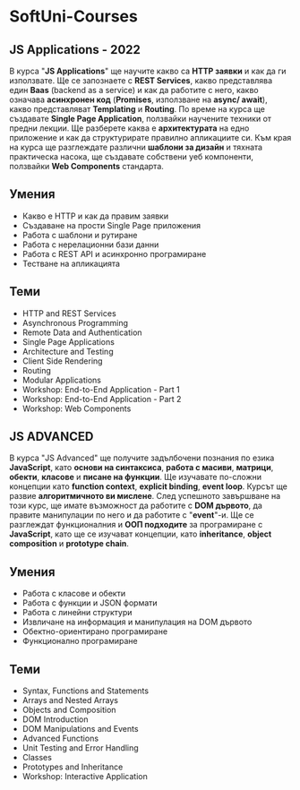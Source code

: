 # SoftUni-Courses 

## JS Applications - 2022

В курса "**JS Applications**" ще научите какво сa **HTTP заявки** и как да ги използвате. Ще се запознаете с **REST Services**, какво представлява един **Baas** (backend as a service) и как да работите с него, какво означава **асинхронен код** (**Promises**, използване на **async/ await**), какво представляват **Templating** и **Routing**. По време на курса ще създавате **Single Page Application**, ползвайки научените техники от предни лекции. Ще разберете каква е **архитектурата** на едно приложение и как да структурирате правилно апликациите си. Към края на курса ще разглеждате различни **шаблони за дизайн** и тяхната практическа насока, ще създавате собствени уеб компоненти, ползвайки **Web Components** стандарта.

## Умения

- Какво е HTTP и как да правим заявки
- Създаване на прости Single Page приложения
- Работа с шаблони и рутиране
- Работа с нерелационни бази данни
- Работа с REST API и асинхронно програмиране
- Тестване на апликацията

## Теми

- HTTP and REST Services
- Asynchronous Programming
- Remote Data and Authentication
- Single Page Applications
- Architecture and Testing
- Client Side Rendering
- Routing
- Modular Applications
- Workshop: End-to-End Application - Part 1
- Workshop: End-to-End Application - Part 2
- Workshop: Web Components


## JS ADVANCED

В курса "JS Advanced" ще получите задълбочени познания по езика **JavaScript**, като **основи на синтаксиса**, **работа с масиви**, **матрици**, **обекти**, **класове** и **писане на функции**. Ще изучавате по-сложни концепции като **function context**, **explicit binding**, **event loop**. Курсът ще развие **алгоритмичното ви мислене**. След успешното завършване на този курс, ще имате възможност да работите с **DOM дървото**, да правите манипулации по него и да работите с "**event**"-и. Ще се разглеждат функционалния и **ООП подходите** за програмиране с **JavaScript**, като ще се изучават концепции, като **inheritance**, **object composition** и **prototype chain**.

## Умения

- Работа с класове и обекти
- Работа с функции и JSON формати
- Работа с линейни структури
- Извличане на информация и манипулация на DOM дървото
- Обектно-ориентирано програмиране
- Функционално програмиране

## Теми

- Syntax, Functions and Statements
- Arrays and Nested Arrays
- Objects and Composition
- DOM Introduction
- DOM Manipulations and Events
- Advanced Functions
- Unit Testing and Error Handling
- Classes
- Prototypes and Inheritance
- Workshop: Interactive Application
